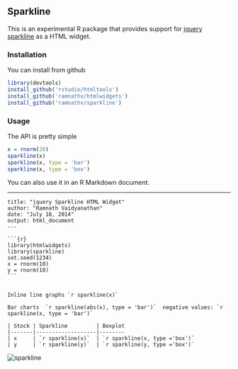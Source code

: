 ## Sparkline

This is an experimental R package that provides support for [jquery sparkline](http://omnipotent.net/jquery.sparkline/#s-about) as a HTML widget.

### Installation

You can install from github

```r
library(devtools)
install_github('rstudio/htmltools')
install_github('ramnathv/htmlwidgets')
install_github('ramnathv/sparkline')
```

### Usage

The API is pretty simple

```r
x = rnorm(20)
sparkline(x)
sparkline(x, type = 'bar')
sparkline(x, type = 'box')
```

You can also use it in an R Markdown document.

  ---
	title: "jquery Sparkline HTML Widget"
	author: "Ramnath Vaidyanathan"
	date: "July 18, 2014"
	output: html_document
	---

	```{r}
	library(htmlwidgets)
	library(sparkline)
	set.seed(1234)
	x = rnorm(10)
	y = rnorm(10)
	```


	Inline line graphs `r sparkline(x)`

	Bar charts  `r sparkline(abs(x), type = 'bar')`  negative values: `r sparkline(x, type = 'bar')`

	| Stock | Sparkline         | Boxplot  
	|-------|-------------------|--------
	| x     | `r sparkline(x)`  | `r sparkline(x, type ='box')`
	| y     | `r sparkline(y)`  | `r sparkline(y, type ='box')`
  
![sparkline](http://i.imgur.com/B99qnBj.png)


